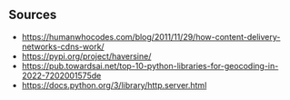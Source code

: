 ## Sources ##
- https://humanwhocodes.com/blog/2011/11/29/how-content-delivery-networks-cdns-work/ 
- https://pypi.org/project/haversine/ 
- https://pub.towardsai.net/top-10-python-libraries-for-geocoding-in-2022-7202001575de 
- https://docs.python.org/3/library/http.server.html 